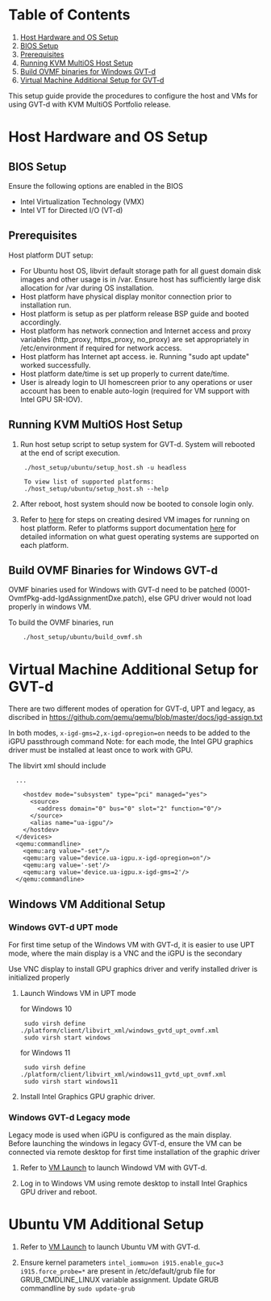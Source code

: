 # Table of Contents
1. [Host Hardware and OS Setup](#host-hardware-and-os-setup)
  1. [BIOS Setup](#bios-setup)
  1. [Prerequisites](#prerequisites)
  1. [Running KVM MultiOS Host Setup](#running-kvm-multios-host-setup)
  1. [Build OVMF binaries for Windows GVT-d](#build-ovmf-binaries-for-windows-gvt-d)
1. [Virtual Machine Additional Setup for GVT-d](#virtual-machine-additional-setup-for-gvt-d)

This setup guide provide the procedures to configure the host and VMs for using GVT-d with KVM MultiOS Portfolio release.

# Host Hardware and OS Setup
## BIOS Setup
Ensure the following options are enabled in the BIOS
- Intel Virtualization Technology (VMX)
- Intel VT for Directed I/O (VT-d)

## Prerequisites
Host platform DUT setup:
- For Ubuntu host OS, libvirt default storage path for all guest domain disk images and other usage is in /var. Ensure host has sufficiently large disk allocation for /var during OS installation.
- Host platform have physical display monitor connection prior to installation run.
- Host platform is setup as per platform release BSP guide and booted accordingly.
- Host platform has network connection and Internet access and proxy variables (http_proxy, https_proxy, no_proxy) are set appropriately in /etc/environment if required for network access.
- Host platform has Internet apt access. ie. Running "sudo apt update" worked successfully.
- Host platform date/time is set up properly to current date/time.
- User is already login to UI homescreen prior to any operations or user account has been to enable auto-login (required for VM support with Intel GPU SR-IOV).

## Running KVM MultiOS Host Setup
1. Run host setup script to setup system for GVT-d. System will rebooted at the end of script execution.

        ./host_setup/ubuntu/setup_host.sh -u headless

        To view list of supported platforms:
        ./host_setup/ubuntu/setup_host.sh --help

2. After reboot, host system should now be booted to console login only.

3. Refer to [here](README.md#virtual-machine-image-creation) for steps on creating desired VM images for running on host platform.
Refer to platforms support documentation [here](platforms.md) for detailed information on what guest operating systems are supported on each platform. 

## Build OVMF Binaries for Windows GVT-d
OVMF binaries used for Windows with GVT-d need to be patched (0001-OvmfPkg-add-IgdAssignmentDxe.patch), else GPU driver would not load properly in windows VM.

To build the OVMF binaries, run

        ./host_setup/ubuntu/build_ovmf.sh

# Virtual Machine Additional Setup for GVT-d 
There are two different modes of operation for GVT-d, UPT and legacy, as discribed in
https://github.com/qemu/qemu/blob/master/docs/igd-assign.txt

In both modes, `x-igd-gms=2,x-igd-opregion=on` needs to be added to the iGPU passthrough command
Note: for each mode, the Intel GPU graphics driver must be installed at least once to work with GPU.

The libvirt xml should include
```
  ...

    <hostdev mode="subsystem" type="pci" managed="yes">
      <source>
        <address domain="0" bus="0" slot="2" function="0"/>
      </source>
      <alias name="ua-igpu"/>
    </hostdev>
  </devices>
  <qemu:commandline>
    <qemu:arg value="-set"/>
    <qemu:arg value="device.ua-igpu.x-igd-opregion=on"/>
    <qemu:arg value='-set'/>
    <qemu:arg value='device.ua-igpu.x-igd-gms=2'/>
  </qemu:commandline>
````
## Windows VM Additional Setup
### Windows GVT-d UPT mode
For first time setup of the Windows VM with GVT-d, it is easier to use UPT mode, where the main display is a VNC and the iGPU is the secondary<br>

Use VNC display to install GPU graphics driver and verify installed driver is initialized properly

1. Launch Windows VM in UPT mode

   for Windows 10

        sudo virsh define ./platform/client/libvirt_xml/windows_gvtd_upt_ovmf.xml
        sudo virsh start windows

   for Windows 11

        sudo virsh define ./platform/client/libvirt_xml/windows11_gvtd_upt_ovmf.xml
        sudo virsh start windows11

2. Install Intel Graphics GPU graphic driver.

### Windows GVT-d Legacy mode
Legacy mode is used when iGPU is configured as the main display.<br>
Before launching the windows in legacy GVT-d, ensure the VM can be connected via remote desktop for first time installation of the graphic driver

1. Refer to [VM Launch](README.md#vm-launch) to launch Windowd VM with GVT-d. 

2. Log in to Windows VM using remote desktop to install Intel Graphics GPU driver and reboot.

# Ubuntu VM Additional Setup

1. Refer to [VM Launch](README.md#vm-launch) to launch Ubuntu VM with GVT-d. 

2. Ensure kernel parameters `intel_iommu=on i915.enable_guc=3 i915.force_probe=*` are present in /etc/default/grub file for GRUB_CMDLINE_LINUX variable assignment.
Update GRUB commandline by `sudo update-grub`
